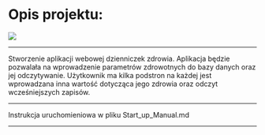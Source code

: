 # Opis projektu:


![](https://github.com/YankielG/PP_Journal/static/background_m.JPG)

------------

Stworzenie aplikacji webowej dzienniczek zdrowia. 
Aplikacja będzie pozwalała na wprowadzenie parametrów zdrowotnych do bazy danych oraz jej odczytywanie. 
Użytkownik ma kilka podstron na każdej jest wprowadzana inna wartość dotycząca jego zdrowia 
oraz odczyt wcześniejszych zapisów.

------------

Instrukcja uruchomieniowa w pliku Start_up_Manual.md

------------
